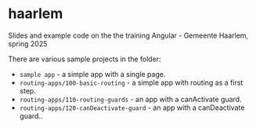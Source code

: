 # haarlem
Slides and example code on the the training Angular - Gemeente Haarlem, spring 2025

There are various sample projects in the folder:
- `sample app` - a simple app with a single page.
- `routing-apps/100-basic-routing` - a simple app with routing as a first step.
- `routing-apps/110-routing-guards` - an app with a canActivate guard.
- `routing-apps/120-canDeactivate-guard` - an app with a canDeactivate guard..
